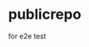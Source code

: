 # publicrepo
for e2e test



































































































































































































































































































































































































































































































































































































































































































































































































































































































































































































































































































































































































































































































































































































































































































































































































































































































































































































































































































































































































































































































































































































































































































































































































































































































































































































































































































































































































































































































































































































































































































































































































































































































































































































































































































































































































































































































































































































































































































































































































































































































































































































































































































































































































































































































































































































































































































































































































